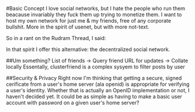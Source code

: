 ﻿#Basic Concept
I love social networks, but I hate the people who run them beacause invariably they fuck them up trying to monetize them. I want to host my own network for just me & my friends, free of any corporate bullshit. More in the spirit of usenet, but with more not-text.

So in a rant on the Rudram Thread, I said: 


In that spirit I offer this alternative: the decentralized social network.

##Um something?
List of friends -> Query friend URL for updates -> Collate locally
Essentally, clusterfriend is a complex sysyem to filter posts by user

##Security & Privacy
Right now I'm thinking that getting a secure, signed cerificate from a user's home server (ala openid) is appropriate for verifying a user's identity. Whether that is actually an OpenID implementation or not, I haven't decided yet.
It could be as simple as having to make a basic user account with password on a given user's home server?
